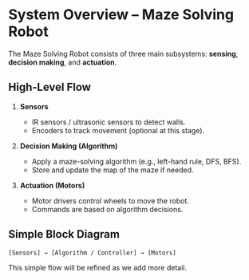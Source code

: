 # System Overview – Maze Solving Robot

The Maze Solving Robot consists of three main subsystems: **sensing**, **decision making**, and **actuation**.

## High-Level Flow
1. **Sensors**  
   - IR sensors / ultrasonic sensors to detect walls.
   - Encoders to track movement (optional at this stage).

2. **Decision Making (Algorithm)**  
   - Apply a maze-solving algorithm (e.g., left-hand rule, DFS, BFS).
   - Store and update the map of the maze if needed.

3. **Actuation (Motors)**  
   - Motor drivers control wheels to move the robot.
   - Commands are based on algorithm decisions.

## Simple Block Diagram

```
[Sensors] → [Algorithm / Controller] → [Motors]
```

This simple flow will be refined as we add more detail.